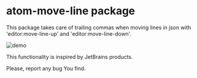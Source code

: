 # atom-move-line package

This package takes care of trailing commas when moving lines in json with 'editor:move-line-up' and 'editor:move-line-down'.

![demo](https://raw.githubusercontent.com/pvorona/atom-move-line/master/images/demo.gif)

This functionality is inspired by JetBrains products.

Please, report any bug You find.
